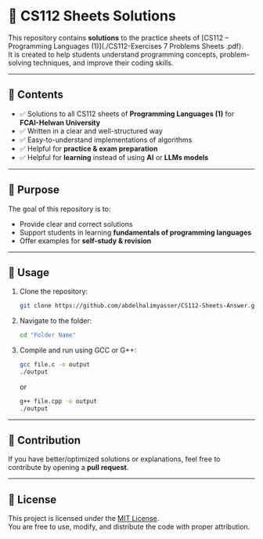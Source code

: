 # 📘 CS112 Sheets Solutions  

This repository contains **solutions** to the practice sheets of [CS112 – Programming Languages (1)](./CS112-Exercises 7 Problems Sheets .pdf).  
It is created to help students understand programming concepts, problem-solving techniques, and improve their coding skills.  

---

## 📂 Contents
- ✅ Solutions to all CS112 sheets of **Programming Languages (1)** for **FCAI-Helwan University**  
- ✅ Written in a clear and well-structured way  
- ✅ Easy-to-understand implementations of algorithms  
- ✅ Helpful for **practice & exam preparation**  
- ✅ Helpful for **learning** instead of using **AI** or **LLMs models**  

---

## 🎯 Purpose
The goal of this repository is to:  
- Provide clear and correct solutions  
- Support students in learning **fundamentals of programming languages**  
- Offer examples for **self-study & revision**  

---

## 🚀 Usage
1. Clone the repository:
   ```bash
   git clone https://github.com/abdelhalimyasser/CS112-Sheets-Answer.git
   ```
2. Navigate to the folder:
   ```bash
   cd "Folder Name"
   ```
3. Compile and run using GCC or G++:
   ```bash
   gcc file.c -o output
   ./output
   ```
   or  
   ```bash
   g++ file.cpp -o output
   ./output
   ```

---

## 🤝 Contribution
If you have better/optimized solutions or explanations, feel free to contribute by opening a **pull request**.  

---

## 📝 License
This project is licensed under the [MIT License](./LICENSE).  
You are free to use, modify, and distribute the code with proper attribution.
